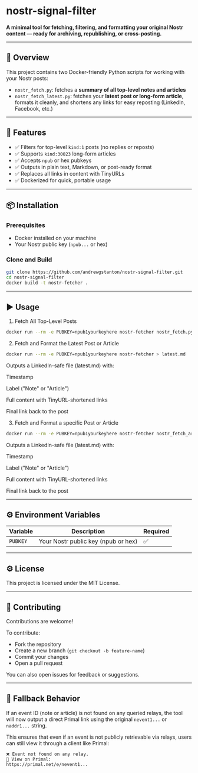 # nostr-signal-filter

**A minimal tool for fetching, filtering, and formatting your original Nostr content — ready for archiving, republishing, or cross-posting.**

---

## 🚀 Overview

This project contains two Docker-friendly Python scripts for working with your Nostr posts:

- `nostr_fetch.py`: fetches a **summary of all top-level notes and articles**
- `nostr_fetch_latest.py`: fetches your **latest post or long-form article**, formats it cleanly, and shortens any links for easy reposting (LinkedIn, Facebook, etc.)

---

## 🧰 Features

- ✅ Filters for top-level `kind:1` posts (no replies or reposts)
- ✅ Supports `kind:30023` long-form articles
- ✅ Accepts `npub` or hex pubkeys
- ✅ Outputs in plain text, Markdown, or post-ready format
- ✅ Replaces all links in content with TinyURLs
- ✅ Dockerized for quick, portable usage

---

## 📦 Installation

### Prerequisites

- Docker installed on your machine
- Your Nostr public key (`npub...` or hex)

### Clone and Build

```bash
git clone https://github.com/andrewgstanton/nostr-signal-filter.git
cd nostr-signal-filter
docker build -t nostr-fetcher .
```
---

## ▶️ Usage

1. Fetch All Top-Level Posts

```bash
docker run --rm -e PUBKEY=npub1yourkeyhere nostr-fetcher nostr_fetch.py
```

2. Fetch and Format the Latest Post or Article

```bash
docker run --rm -e PUBKEY=npub1yourkeyhere nostr-fetcher > latest.md
```
Outputs a LinkedIn-safe file (latest.md) with:

Timestamp

Label ("Note" or "Article")

Full content with TinyURL-shortened links

Final link back to the post

3. Fetch and Format a specific Post or Article

```bash
docker run --rm -e PUBKEY=npub1yourkeyhere nostr-fetcher nostr_fetch_article.py --id EVENTIDorADDRESSID > latest.md
```
Outputs a LinkedIn-safe file (latest.md) with:

Timestamp

Label ("Note" or "Article")

Full content with TinyURL-shortened links

Final link back to the post


---

## ⚙️ Environment Variables

| Variable | Description                            | Required |
|----------|----------------------------------------|----------|
| `PUBKEY` | Your Nostr public key (npub or hex)    | ✅       |


---

## ⚙️ License

This project is licensed under the MIT License.

---

## 🤝 Contributing

Contributions are welcome!

To contribute:
- Fork the repository
- Create a new branch (`git checkout -b feature-name`)
- Commit your changes
- Open a pull request

You can also open issues for feedback or suggestions.







---

## 🔁 Fallback Behavior

If an event ID (note or article) is not found on any queried relays, the tool will now output a direct Primal link using the original `nevent1...` or `naddr1...` string.

This ensures that even if an event is not publicly retrievable via relays, users can still view it through a client like Primal:

```
❌ Event not found on any relay.
🔗 View on Primal:
https://primal.net/e/nevent1...
```
